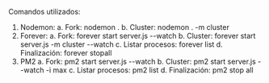 Comandos utilizados:
  1. Nodemon: 
    a. Fork: nodemon .
    b. Cluster: nodemon . -m cluster
  2. Forever:
    a. Fork: forever start server.js --watch
    b. Cluster: forever start server.js -m cluster --watch
    c. Listar procesos: forever list
    d. Finalización: forever stopall
  3. PM2
    a. Fork: pm2 start server.js  --watch 
    b. Cluster: pm2 start server.js --watch -i max
    c. Listar procesos: pm2 list
    d. Finalización: pm2 stop all